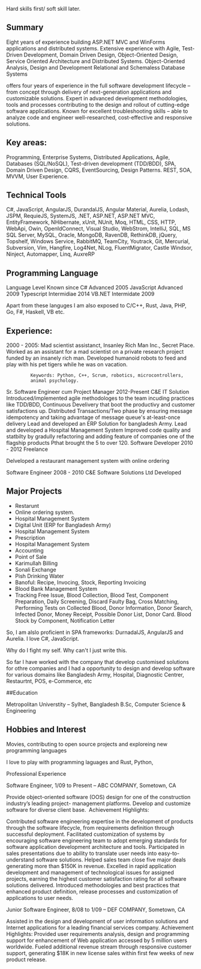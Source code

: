 Hard skills first/ soft skill later.

## Summary

Eight years of experience building ASP.NET MVC and WinForms applications and distributed systems. Extensive experience with Agile, Test-Driven Development, Domain Driven Design, Object-Oriented Design, Service Oriented Architecture and Distributed Systems. 
Object-Oriented Analysis, Design and Development  Relational and Schemaless Database Systems

offers four years of experience in the full software development lifecycle – from concept through delivery of next-generation applications and customizable solutions.
Expert in advanced development methodologies, tools and processes contributing to the design and rollout of cutting-edge software applications.
Known for excellent troubleshooting skills – able to analyze code and engineer well-researched, cost-effective and responsive solutions.

## Key areas:
Programming, Enterprise Systems, Distributed Applications, Agile, Databases (SQL/NoSQL), Test-driven development (TDD/BDD), SPA, Domain Driven Design, CQRS, EventSourcing, Design Patterns. REST, SOA, MVVM, User Experience.

## Technical Tools

C#, JavaScript, AngularJS, DurandalJS, Angular Material, Aurelia, Lodash, JSPM, RequieJS, SystemJS, .NET, ASP.NET, ASP.NET MVC, EntityFramework, NHibernate, xUnit, NUnit, Moq, HTML, CSS, HTTP, WebApi, Owin, OpenIdConnect, Visual Studio, WebStrom, IntelliJ, SQL, MS SQL Server, MySQL, Oracle, MongoDB, RavenDB, RethinkDB, jQuery, Topshelf, Windows Service, RabbitMQ, TeamCity, Youtrack, Git, Mercurial, Subversion, Vim, Hangfire, Log4Net, NLog, FluentMigrator, Castle Windsor, Ninject, Automapper, Linq, AuxreRP

## Programming Language

  Language    Level           Known since
  C#          Advanced        2005
  JavaScript  Advanced        2009
  Typescript  Intermidiae     2014
  VB.NET      Intermidate     2009

Apart from these languges I am also exposed to C/C++, Rust, Java, PHP, Go, F#, Haskell, VB etc.

## Experience:

2000 - 2005: Mad scientist assistanct, Insanley Rich Man Inc., Secret Place. 
             Worked as an assistant for a mad scientist on a private research
             project funded by an insanely rich man. Developed humanoid robots
             to feed and play with his pet tigers while he was on vacation. 

             Keywords: Python, C++, Scrum, robotics, microcontrollers, 
             animal psychology.  


Sr. Software Engineer cum Project Manager
2012-Present
C&E IT Solution
Introduced/implemented agile methodologes to the team incuding practices like TDD/BDD, Continuous Develivery that boot the productivy and customer satisfactions up. 
Distributed Transactions/Two phase by ensuring message idempotency and taking advantage of message queue's at-least-once delivery
Lead and developed an ERP Solution for bangladesh Army. 
Lead and developed a Hospital Management System 
Improved code quality and statbilty by gradully refactoring and adding feature of companies one of the flagship products Pthat brought the 5 to over 120.
Software Developer
2010 - 2012
Freelance

Delveloped a restaurant management system with online ordering 

Software Engineer
2008 - 2010
C&E Software Solutions Ltd
Developed 

## Major Projects

- Restarunt 
- Online ordering system.
- Hospital Management System
- Digital Unit (ERP for Bangladesh Army)
- Hospital Management System
- Prescription
- Hospital Management System
- Accounting
- Point of Sale
- Karimullah Billing
- Sonali Exchange
- Pish Drinking Water
- Banoful: Recipe, Invocing, Stock, Reporting
  Invoicing
- Blood Bank Management System
- Tracking Free Issue,  Blood Collection, Blood Test, Component Preparation, Daily Screening,  Discard Faulty Bag, Cross Matching, Performing Tests on Collected Blood,  Donor Information, Donor Search, Infected Donor, Money Receipt, Possible Donor List, Donor Card.  Blood Stock by Component, Notification Letter


So, I am alslo proficient in SPA frameworks: DurnadalJS, AngularJS and Aurelia.
I love C#, JavaScript.

Why do I fight my self. Why can't I just write this.

So far I have worked with the company that develop customised solutions for othre companies and I had a opportunity to design and develop software for various domains like Bangladesh Army, Hospital, Diagnostic Centrer, Restaurtnt, POS, e-Commerce, etc


##Education

Metropolitan Universtity – Sylhet, Bangladesh
B.Sc, Computer Science & Engineering


## Hobbies and Interest
Movies, contributing to open source projects and exploreing new programming languages


I love to play with programming laguages and Rust, Python, 


Professional Experience

Software Engineer, 1/09 to Present – ABC COMPANY, Sometown, CA

Provide object-oriented software (OOS) design for one of the construction industry’s leading project- management platforms. Develop and customize software for diverse client base.  Achievement Highlights:

Contributed software engineering expertise in the development of products through the software lifecycle, from requirements definition through successful deployment.
Facilitated customization of systems by encouraging software engineering team to adopt emerging standards for software application development architecture and tools.
Participated in sales presentations due to ability to translate user needs into easy-to-understand software solutions. Helped sales team close five major deals generating more than $150K in revenue.
Excelled in rapid application development and management of technological issues for assigned projects, earning the highest customer satisfaction rating for all software solutions delivered.
Introduced methodologies and best practices that enhanced product definition, release processes and customization of applications to user needs.


Junior Software Engineer, 8/08 to 1/09 – DEF COMPANY, Sometown, CA

Assisted in the design and development of user information solutions and Internet applications for a leading financial services company. Achievement Highlights:
Provided user requirements analysis, design and programming support for enhancement of Web application accessed by 5 million users worldwide.
Fueled additional revenue stream through responsive customer support, generating $18K in new license sales within first few weeks of new product release.


